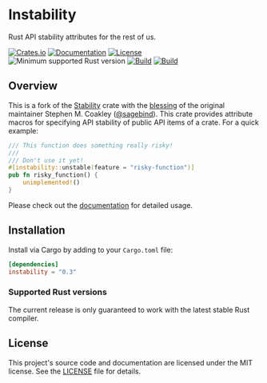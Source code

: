 # Instability

Rust API stability attributes for the rest of us.

[![Crates.io](https://img.shields.io/crates/v/instability.svg)](https://crates.io/crates/instability)
[![Documentation](https://docs.rs/instability/badge.svg)][documentation]
[![License](https://img.shields.io/badge/license-MIT-blue.svg)](LICENSE.md)
![Minimum supported Rust version](https://img.shields.io/badge/rustc-1.61+-yellow.svg)
[![Build](https://github.com/ratatui-org/instability/workflows/Check/badge.svg)](https://github.com/ratatui-org/instability/actions)
[![Build](https://github.com/ratatui-org/instability/workflows/Test/badge.svg)](https://github.com/ratatui-org/instability/actions)

## Overview

This is a fork of the [Stability](https://crates.io/crates/stability) crate with the
[blessing](https://github.com/sagebind/stability/issues/12) of the original maintainer Stephen M.
Coakley ([@sagebind](https://github.com/sagebind)). This crate provides attribute macros for
specifying API stability of public API items of a crate. For a quick example:

```rust
/// This function does something really risky!
///
/// Don't use it yet!
#[instability::unstable(feature = "risky-function")]
pub fn risky_function() {
    unimplemented!()
}
```

Please check out the [documentation] for detailed usage.

## Installation

Install via Cargo by adding to your `Cargo.toml` file:

```toml
[dependencies]
instability = "0.3"
```

### Supported Rust versions

The current release is only guaranteed to work with the latest stable Rust compiler.

## License

This project's source code and documentation are licensed under the MIT license. See the [LICENSE](LICENSE.md) file for details.

[documentation]: https://docs.rs/instability
